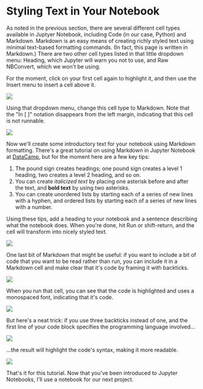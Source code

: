 # Styling Text in Your Notebook

As noted in the previous section, there are several different cell types available in Juptyer Notebook, including Code (in our case, Python) and Markdown. Markdown is an easy means of creating richly styled text using minimal text-based formatting commands. (In fact, this page is written in Markdown.) There are two other cell types listed in that little dropdown menu: Heading, which Jupyter will warn you not to use, and Raw NBConvert, which we won't be using.

For the moment, click on your first cell again to highlight it, and then use the Insert menu to insert a cell above it.

![][1]

[1]: images/insert-cell.png

Using that dropdown menu, change this cell type to Markdown. Note that the "In [ ]" notation disappears from the left margin, indicating that this cell is not runnable.

![][2]

[2]: images/not-runnable.png

Now we'll create some introductory text for your notebook using Markdown formatting. There's a great tutorial on using Markdown in Jupyter Notebook at [DataCamp](https://www.datacamp.com/community/tutorials/markdown-in-jupyter-notebook), but for the moment here are a few key tips:

1. The pound sign creates headings; one pound sign creates a level 1 heading, two creates a level 2 heading, and so on.
2. You can create *italicized text* by placing one asterisk before and after the text, and **bold text** by using two asterisks.
3. You can create unordered lists by starting each of a series of new lines with a hyphen, and ordered lists by starting each of a series of new lines with a number.

Using these tips, add a heading to your notebook and a sentence describing what the notebook does. When you're done, hit Run or shift-return, and the cell will transform into nicely styled text.

![][3]

[3]: images/styled-text.png

One last bit of Markdown that might be useful: if you want to include a bit of code that you want to be read rather than run, you can include it in a Markdown cell and make clear that it's code by framing it with backticks.

![][4]

[4]: images/code1.png

When you run that cell, you can see that the code is highlighted and uses a monospaced font, indicating that it's code.

![][5]

[5]: images/code2.png

But here's a neat trick: if you use three backticks instead of one, and the first line of your code block specifies the programming language involved...

![][6]

[6]: images/code3.png

...the result will highlight the code's syntax, making it more readable.

![][7]

[7]: images/code4.jpg

That's it for this tutorial. Now that you've been introduced to Jupyter Notebooks, I'll use a notebook for our next project.


